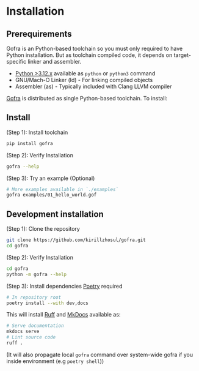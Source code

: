# Installation

## Prerequirements

Gofra is an Python-based toolchain so you must only required to have Python installation.
But as toolchain compiled code, it depends on target-specific linker and assembler.

- [Python >3.12.x](https://www.python.org) available as `python` or `python3` command
- GNU/Mach-O Linker (ld) - For linking compiled objects
- Assembler (as) - Typically included with Clang LLVM compiler

[Gofra](https://github.com/kirillzhosul/gofra) is distributed as single Python-based toolchain. To install:

## Install

(Step 1): Install toolchain
```bash
pip install gofra
```

(Step 2): Verify Installation
```bash
gofra --help
```
(Step 3): Try an example (Optional)
```bash
# More examples available in `./examples`
gofra examples/01_hello_world.gof
```

## Development installation

(Step 1): Clone the repository
```bash
git clone https://github.com/kirillzhosul/gofra.git
cd gofra
```

(Step 2): Verify Installation
```bash
cd gofra
python -m gofra --help
```
(Step 3): Install dependencies [Poetry](https://python-poetry.org) required
```bash
# In repository root
poetry install --with dev,docs
```

This will install [Ruff]() and [MkDocs]() available as:
```bash
# Serve documentation
mkdocs serve
# Lint source code
ruff .
```

(It will also propagate local `gofra` command over system-wide gofra if you inside environment (e.g `poetry shell`))

